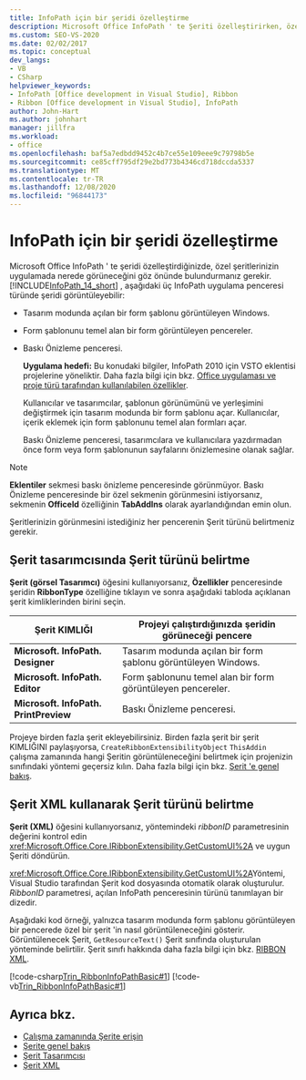 ```yaml
---
title: InfoPath için bir şeridi özelleştirme
description: Microsoft Office InfoPath ' te Şeriti özelleştirirken, özel şeritlerinizin uygulamada nerede görüneceğini göz önünde bulundurmanız gerektiğini öğrenin.
ms.custom: SEO-VS-2020
ms.date: 02/02/2017
ms.topic: conceptual
dev_langs:
- VB
- CSharp
helpviewer_keywords:
- InfoPath [Office development in Visual Studio], Ribbon
- Ribbon [Office development in Visual Studio], InfoPath
author: John-Hart
ms.author: johnhart
manager: jillfra
ms.workload:
- office
ms.openlocfilehash: baf5a7edbdd9452c4b7ce55e109eee9c79798b5e
ms.sourcegitcommit: ce85cff795df29e2bd773b4346cd718dccda5337
ms.translationtype: MT
ms.contentlocale: tr-TR
ms.lasthandoff: 12/08/2020
ms.locfileid: "96844173"
---
```

# <a name="customize-a-ribbon-for-infopath"></a>InfoPath için bir şeridi özelleştirme
  Microsoft Office InfoPath ' te şeridi özelleştirdiğinizde, özel şeritlerinizin uygulamada nerede görüneceğini göz önünde bulundurmanız gerekir. [!INCLUDE[InfoPath_14_short](../vsto/includes/infopath-14-short-md.md)] , aşağıdaki üç InfoPath uygulama penceresi türünde şeridi görüntüleyebilir:

- Tasarım modunda açılan bir form şablonu görüntüleyen Windows.

- Form şablonunu temel alan bir form görüntüleyen pencereler.

- Baskı Önizleme penceresi.

  **Uygulama hedefi:** Bu konudaki bilgiler, InfoPath 2010 için VSTO eklentisi projelerine yöneliktir. Daha fazla bilgi için bkz. [Office uygulaması ve proje türü tarafından kullanılabilen özellikler](../vsto/features-available-by-office-application-and-project-type.md).

  Kullanıcılar ve tasarımcılar, şablonun görünümünü ve yerleşimini değiştirmek için tasarım modunda bir form şablonu açar. Kullanıcılar, içerik eklemek için form şablonunu temel alan formları açar.

  Baskı Önizleme penceresi, tasarımcılara ve kullanıcılara yazdırmadan önce form veya form şablonunun sayfalarını önizlemesine olanak sağlar.

> [!NOTE]
> **Eklentiler** sekmesi baskı önizleme penceresinde görünmüyor. Baskı Önizleme penceresinde bir özel sekmenin görünmesini istiyorsanız, sekmenin **OfficeId** özelliğinin **TabAddIns** olarak ayarlandığından emin olun.

 Şeritlerinizin görünmesini istediğiniz her pencerenin Şerit türünü belirtmeniz gerekir.

## <a name="specify-the-ribbon-type-in-the-ribbon-designer"></a>Şerit tasarımcısında Şerit türünü belirtme
 **Şerit (görsel Tasarımcı)** öğesini kullanıyorsanız, **Özellikler** penceresinde şeridin **RibbonType** özelliğine tıklayın ve sonra aşağıdaki tabloda açıklanan şerit kimliklerinden birini seçin.

|Şerit KIMLIĞI|Projeyi çalıştırdığınızda şeridin görüneceği pencere|
|---------------|---------------------------------------------------------------------|
|**Microsoft. InfoPath. Designer**|Tasarım modunda açılan bir form şablonu görüntüleyen Windows.|
|**Microsoft. InfoPath. Editor**|Form şablonunu temel alan bir form görüntüleyen pencereler.|
|**Microsoft. InfoPath. PrintPreview**|Baskı Önizleme penceresi.|

 Projeye birden fazla şerit ekleyebilirsiniz. Birden fazla şerit bir şerit KIMLIĞINI paylaşıyorsa, `CreateRibbonExtensibilityObject` `ThisAddin` çalışma zamanında hangi Şeritin görüntüleneceğini belirtmek için projenizin sınıfındaki yöntemi geçersiz kılın. Daha fazla bilgi için bkz. [Şerit 'e genel bakış](../vsto/ribbon-overview.md).

## <a name="specify-the-ribbon-type-by-using-ribbon-xml"></a>Şerit XML kullanarak Şerit türünü belirtme
 **Şerit (XML)** öğesini kullanıyorsanız, yöntemindeki *ribbonID* parametresinin değerini kontrol edin <xref:Microsoft.Office.Core.IRibbonExtensibility.GetCustomUI%2A> ve uygun Şeriti döndürün.

 <xref:Microsoft.Office.Core.IRibbonExtensibility.GetCustomUI%2A>Yöntemi, Visual Studio tarafından Şerit kod dosyasında otomatik olarak oluşturulur. *RibbonID* parametresi, açılan InfoPath penceresinin türünü tanımlayan bir dizedir.

 Aşağıdaki kod örneği, yalnızca tasarım modunda form şablonu görüntüleyen bir pencerede özel bir şerit 'in nasıl görüntüleneceğini gösterir. Görüntülenecek Şerit, `GetResourceText()` Şerit sınıfında oluşturulan yönteminde belirtilir. Şerit sınıfı hakkında daha fazla bilgi için bkz. [RIBBON XML](../vsto/ribbon-xml.md).

 [!code-csharp[Trin_RibbonInfoPathBasic#1](../vsto/codesnippet/CSharp/myinfopathproject/ribbon.cs#1)]
 [!code-vb[Trin_RibbonInfoPathBasic#1](../vsto/codesnippet/VisualBasic/myinfopathproject/ribbon.vb#1)]

## <a name="see-also"></a>Ayrıca bkz.
- [Çalışma zamanında Şerite erişin](../vsto/accessing-the-ribbon-at-run-time.md)
- [Şerite genel bakış](../vsto/ribbon-overview.md)
- [Şerit Tasarımcısı](../vsto/ribbon-designer.md)
- [Şerit XML](../vsto/ribbon-xml.md)
